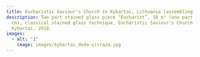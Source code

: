 ```yaml
---
title: Eucharistic Saviour's Church in Kybartai, Lithuania (assembling)
description: Two part stained glass piece “Eucharist”, 10 m² (one part –50x500
  cm), classical stained glass technique, Eucharistic Saviour's Church in
  Kybartai, 2018.
images:
  - alt: "1"
    image: images/kybartai_deda-vitraza.jpg
---
```

